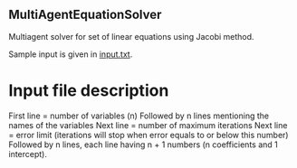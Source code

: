 ## MultiAgentEquationSolver
Multiagent solver for set of linear equations using Jacobi method.

Sample input is given in [input.txt](https://github.com/asif31iqbal/MultiAgentEquationSolver/blob/master/input.txt).

# Input file description
First line = number of variables (n)
Followed by n lines mentioning the names of the variables
Next line = number of maximum iterations
Next line = error limit (iterations will stop when error equals to or below this number)
Followed by n lines, each line having n + 1 numbers (n coefficients and 1 intercept). 
